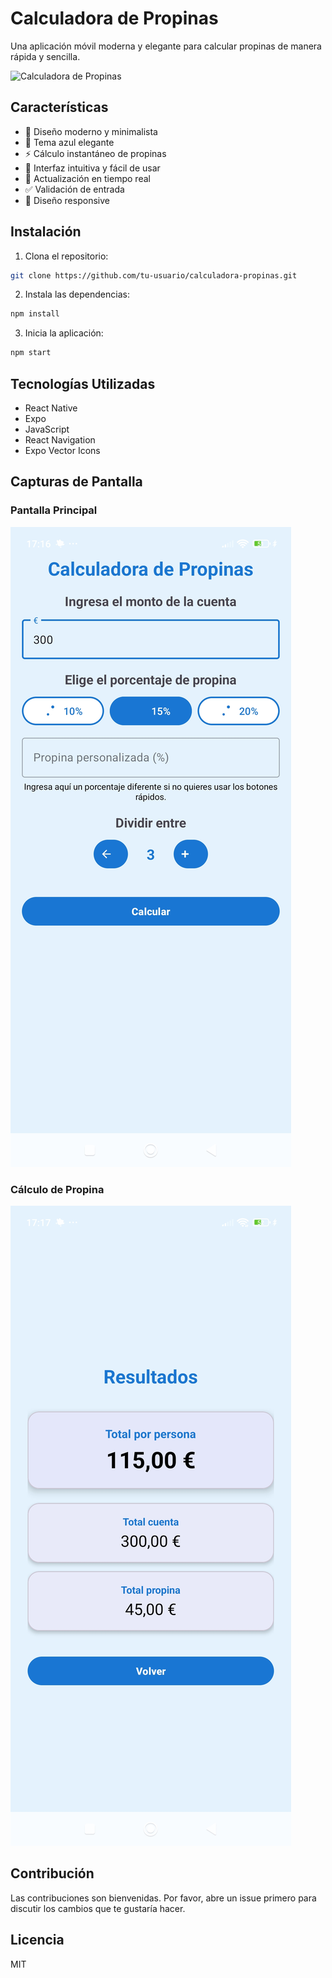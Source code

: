 # Calculadora de Propinas

Una aplicación móvil moderna y elegante para calcular propinas de manera rápida y sencilla.

![Calculadora de Propinas](assets/images/Screenshot_2025-06-03-17-16-35-113_com.example.calculadoradeproprina.jpg)

## Características

- 🎨 Diseño moderno y minimalista
- 💙 Tema azul elegante
- ⚡ Cálculo instantáneo de propinas
- 📱 Interfaz intuitiva y fácil de usar
- 🔄 Actualización en tiempo real
- ✅ Validación de entrada
- 📐 Diseño responsive

## Instalación

1. Clona el repositorio:
```bash
git clone https://github.com/tu-usuario/calculadora-propinas.git
```

2. Instala las dependencias:
```bash
npm install
```

3. Inicia la aplicación:
```bash
npm start
```

## Tecnologías Utilizadas

- React Native
- Expo
- JavaScript
- React Navigation
- Expo Vector Icons

## Capturas de Pantalla

### Pantalla Principal
![Pantalla Principal](assets/images/Screenshot_2025-06-03-17-16-59-377_com.example.calculadoradeproprina.jpg)

### Cálculo de Propina
![Cálculo de Propina](assets/images/Screenshot_2025-06-03-17-17-05-684_com.example.calculadoradeproprina.jpg)

## Contribución

Las contribuciones son bienvenidas. Por favor, abre un issue primero para discutir los cambios que te gustaría hacer.

## Licencia

MIT 